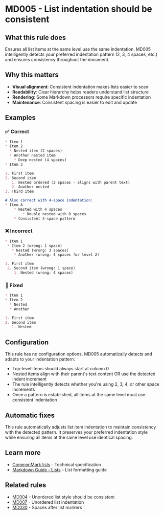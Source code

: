 # MD005 - List indentation should be consistent

## What this rule does

Ensures all list items at the same level use the same indentation. MD005 intelligently detects your
preferred indentation pattern (2, 3, 4 spaces, etc.) and ensures consistency throughout the document.

## Why this matters

- **Visual alignment**: Consistent indentation makes lists easier to scan
- **Readability**: Clear hierarchy helps readers understand list structure
- **Rendering**: Some Markdown processors require specific indentation
- **Maintenance**: Consistent spacing is easier to edit and update

## Examples

### ✅ Correct

```markdown
* Item 1
* Item 2
  * Nested item (2 spaces)
  * Another nested item
    * Deep nested (4 spaces)
* Item 3

1. First item
2. Second item
   1. Nested ordered (3 spaces - aligns with parent text)
   2. Another nested
3. Third item

# Also correct with 4-space indentation:
* Item A
    * Nested with 4 spaces
        * Double nested with 8 spaces
    * Consistent 4-space pattern
```

### ❌ Incorrect

```markdown
* Item 1
 * Item 2 (wrong: 1 space)
   * Nested (wrong: 3 spaces)
    * Another (wrong: 4 spaces for level 2)

1. First item
 2. Second item (wrong: 1 space)
    1. Nested (wrong: 4 spaces)

```

### 🔧 Fixed

```markdown
* Item 1
* Item 2
  * Nested
  * Another

1. First item
2. Second item
   1. Nested
```

## Configuration

This rule has no configuration options. MD005 automatically detects and adapts to your indentation pattern:
- Top-level items should always start at column 0
- Nested items align with their parent's text content OR use the detected indent increment
- The rule intelligently detects whether you're using 2, 3, 4, or other space increments
- Once a pattern is established, all items at the same level must use consistent indentation

## Automatic fixes

This rule automatically adjusts list item indentation to maintain consistency with the detected pattern.
It preserves your preferred indentation style while ensuring all items at the same level use identical spacing.

## Learn more

- [CommonMark lists](https://spec.commonmark.org/0.31.2/#lists) - Technical specification
- [Markdown Guide - Lists](https://www.markdownguide.org/basic-syntax/#lists) - List formatting guide

## Related rules

- [MD004](md004.md) - Unordered list style should be consistent
- [MD007](md007.md) - Unordered list indentation
- [MD030](md030.md) - Spaces after list markers
